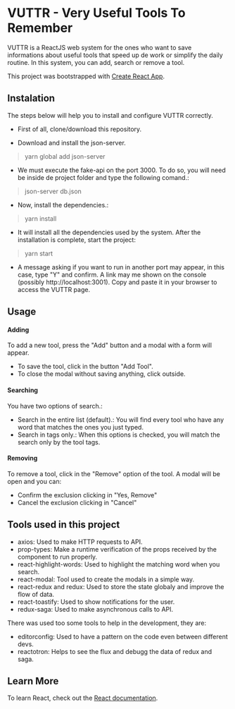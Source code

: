# VUTTR - Very Useful Tools To Remember

VUTTR is a ReactJS web system for the ones who want to save informations about useful tools that speed up de work or simplify the daily routine. In this system, you can add, search or remove a tool.

This project was bootstrapped with [Create React App](https://github.com/facebook/create-react-app).

## Instalation

The steps below will help you to install and configure VUTTR correctly.

- First of all, clone/download this repository.

- Download and install the json-server.

> yarn global add json-server

- We must execute the fake-api on the port 3000. To do so, you will need be inside de project folder and type the following comand.:

> json-server db.json

- Now, install the dependencies.:

> yarn install

- It will install all the dependencies used by the system. After the installation is complete, start the project:

> yarn start

- A message asking if you want to run in another port may appear, in this case, type "Y" and confirm. A link may me shown on the console (possibly http://localhost:3001). Copy and paste it in your browser to access the VUTTR page.

## Usage

#### Adding

To add a new tool, press the "Add" button and a modal with a form will appear.

- To save the tool, click in the button "Add Tool".
- To close the modal without saving anything, click outside.

#### Searching

You have two options of search.:

- Search in the entire list (default).: You will find every tool who have any word that matches the ones you just typed.
- Search in tags only.: When this options is checked, you will match the search only by the tool tags.

#### Removing

To remove a tool, click in the "Remove" option of the tool. A modal will be open and you can:

- Confirm the exclusion clicking in "Yes, Remove"
- Cancel the exclusion clicking in "Cancel"

## Tools used in this project

- axios: Used to make HTTP requests to API.
- prop-types: Make a runtime verification of the props received by the component to run properly.
- react-highlight-words: Used to highlight the matching word when you search.
- react-modal: Tool used to create the modals in a simple way.
- react-redux and redux: Used to store the state globaly and improve the flow of data.
- react-toastify: Used to show notifications for the user.
- redux-saga: Used to make asynchronous calls to API.

There was used too some tools to help in the development, they are:

- editorconfig: Used to have a pattern on the code even between different devs.
- reactotron: Helps to see the flux and debugg the data of redux and saga.

## Learn More

To learn React, check out the [React documentation](https://reactjs.org/).
